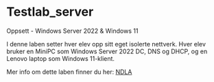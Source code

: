# Testlab_server
Oppsett - Windows Server 2022 &amp; Windows 11

I denne laben setter hver elev opp sitt eget isolerte nettverk.
Hver elev bruker en MiniPC som Windows Server 2022 DC, DNS og DHCP, og en Lenovo laptop som Windows 11-klient.

Mer info om dette laben finner du her:
[NDLA](https://ndla.no/r/driftsstotte-im-itk-vg2/datalab-med-windows-server-og-generisk-nettverk-utvidet/c3aa06b3d4)
